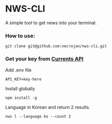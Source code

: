 # NWS-CLI

A simple tool to get news into your terminal.

### How to use:
```
git clone git@github.com:necrojan/nws-cli.git
```

### Get your key from <a href="https://currentsapi.services/en">Currents API</a>

Add .env file
```
API_KEY=key-here
```

Install globally
```node
npm install -g
```

Language in Korean and return 2 results.
```node
nws l --language ko --count 2
```
